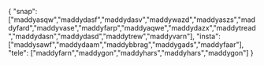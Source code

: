 {
  "snap":  ["maddyasqw","maddydasf","maddydasv","maddywazd","maddyaszs","maddyfard","maddyvase","maddyfarp","maddyaqwe","maddydazx","maddytread","maddydasn","maddydasd","maddytrew","maddyvarn"],
  "insta": ["maddysawf","maddydaam","maddybbrag","maddygads","maddyfaar"],
  "tele":  ["maddyfarn","maddygon","maddyhars","maddyhars","maddygon"]
}
